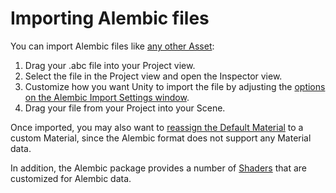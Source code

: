 # Importing Alembic files

You can import Alembic files like [any other Asset](https://docs.unity3d.com/Manual/ImportingAssets.html): 

1. Drag your .abc file into your Project view. 
2. Select the file in the Project view and open the Inspector view. 
3. Customize how you want Unity to import the file by adjusting the [options on the Alembic Import Settings window](ref_Importer.html).
4. Drag your file from your Project into your Scene.

Once imported, you may also want to [reassign the Default Material](matshad.html#materials) to a custom Material, since the Alembic format does not support any Material data. 

In addition, the Alembic package provides a number of [Shaders](matshad.html#shaders) that are customized for Alembic data. 

